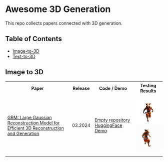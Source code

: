 # Awesome 3D Generation

This repo collects papers connected with 3D generation.

## Table of Contents
- [Image-to-3D](#image-to-3d)
- [Text-to-3D](#text-to-3d)

## Image to 3D



<table>
  <tr>
    <th>Paper</th>
    <th>Release</th>
    <th>Code / Demo</th>
	<th>Testing Results</th>
  </tr>
  <tr>
    <td><a href="https://arxiv.org/abs/2403.14621">GRM: Large Gaussian Reconstruction Model for Efficient 3D Reconstruction and Generation</a> </td>
    <td>03.2024</td>
    <td><a href="https://github.com/justimyhxu/GRM?tab=readme-ov-file">Empty repository</a> 
	<a href="https://huggingface.co/spaces/GRM-demo/GRM">HuggingFace Demo</a></td>
	<td>
		<p float="center"> 
			<img src="assets/GRM/dreamcraft3d_00.png" width="100" />  
			<img src="assets/GRM/gs.gif" width="100" /> 
		</p>
	</td>
  </tr>
</table>
